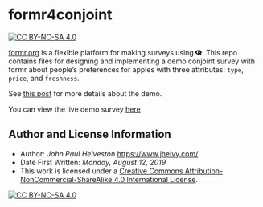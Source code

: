 
<!-- README.md is generated from README.Rmd. Please edit that file -->

# formr4conjoint

<!-- badges: start -->

[![CC
BY-NC-SA 4.0](https://img.shields.io/badge/License-CC%20BY--NC--SA%204.0-lightgrey.svg)](http://creativecommons.org/licenses/by-nc-sa/4.0/)

<!-- badges: end -->

[formr.org](https://formr.org/) is a flexible platform for making
surveys using
<svg style="height:0.8em;top:.04em;position:relative;" viewBox="0 0 581 512"><path d="M581 226.6C581 119.1 450.9 32 290.5 32S0 119.1 0 226.6C0 322.4 103.3 402 239.4 418.1V480h99.1v-61.5c24.3-2.7 47.6-7.4 69.4-13.9L448 480h112l-67.4-113.7c54.5-35.4 88.4-84.9 88.4-139.7zm-466.8 14.5c0-73.5 98.9-133 220.8-133s211.9 40.7 211.9 133c0 50.1-26.5 85-70.3 106.4-2.4-1.6-4.7-2.9-6.4-3.7-10.2-5.2-27.8-10.5-27.8-10.5s86.6-6.4 86.6-92.7-90.6-87.9-90.6-87.9h-199V361c-74.1-21.5-125.2-67.1-125.2-119.9zm225.1 38.3v-55.6c57.8 0 87.8-6.8 87.8 27.3 0 36.5-38.2 28.3-87.8 28.3zm-.9 72.5H365c10.8 0 18.9 11.7 24 19.2-16.1 1.9-33 2.8-50.6 2.9v-22.1z"/></svg>.
This repo contains files for designing and implementing a demo conjoint
survey with formr about people’s preferences for apples with three
attributes: `type`, `price`, and `freshness`.

See [this post]() for more details about the demo.

You can view the live demo survey
[here](https://appleconjoint.formr.org/)

## Author and License Information

  - Author: *John Paul Helveston* <https://www.jhelvy.com/>
  - Date First Written: *Monday, August 12, 2019*
  - This work is licensed under a [Creative Commons
    Attribution-NonCommercial-ShareAlike 4.0 International
    License](http://creativecommons.org/licenses/by-nc-sa/4.0/).

[![CC
BY-NC-SA 4.0](https://licensebuttons.net/l/by-nc-sa/4.0/88x31.png)](http://creativecommons.org/licenses/by-nc-sa/4.0/)
